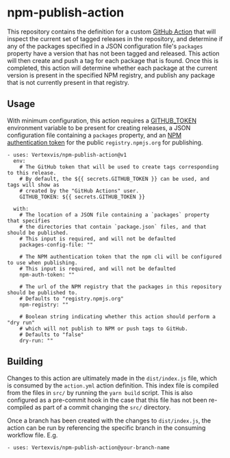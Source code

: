 # npm-publish-action

This repository contains the definition for a custom [GitHub Action](https://help.github.com/en/actions/creating-actions/about-actions)
that will inspect the current set of tagged releases in the repository, and determine if any of the packages specified
in a JSON configuration file's `packages` property have a version that has not been tagged and released. This action will then create
and push a tag for each package that is found. Once this is completed, this action will determine whether each package at the current version 
is present in  the specified NPM registry, and publish any package that is not currently present in that registry.

## Usage

With minimum configuration, this action requires a [GITHUB_TOKEN](https://help.github.com/en/actions/configuring-and-managing-workflows/authenticating-with-the-github_token) 
environment variable to be present for creating releases, a JSON configuration file containing a `packages` property, and
an [NPM authentication token](https://docs.npmjs.com/about-authentication-tokens) for the public `registry.npmjs.org` for publishing.

```
- uses: Vertexvis/npm-publish-action@v1
  env:
    # The GitHub token that will be used to create tags corresponding to this release.
    # By default, the ${{ secrets.GITHUB_TOKEN }} can be used, and tags will show as
    # created by the "GitHub Actions" user.
    GITHUB_TOKEN: ${{ secrets.GITHUB_TOKEN }}

  with:
    # The location of a JSON file containing a `packages` property that specifies
    # the directories that contain `package.json` files, and that should be published.
    # This input is required, and will not be defaulted
    packages-config-file: ""

    # The NPM authentication token that the npm cli will be configured to use when publishing.
    # This input is required, and will not be defaulted
    npm-auth-token: ""

    # The url of the NPM registry that the packages in this repository should be published to.
    # Defaults to "registry.npmjs.org"
    npm-registry: ""

    # Boolean string indicating whether this action should perform a "dry run" 
    # which will not publish to NPM or push tags to GitHub.
    # Defaults to "false"
    dry-run: ""
```

## Building

Changes to this action are ultimately made in the `dist/index.js` file, which is consumed by the `action.yml` action definition.
This index file is compiled from the files in `src/` by running the `yarn build` script. This is also configured as a pre-commit
hook in the case that this file has not been re-compiled as part of a commit changing the `src/` directory.

Once a branch has been created with the changes to `dist/index.js`, the action can be run by referencing the specific branch
in the consuming workflow file. E.g.

```
- uses: Vertexvis/npm-publish-action@your-branch-name
```


